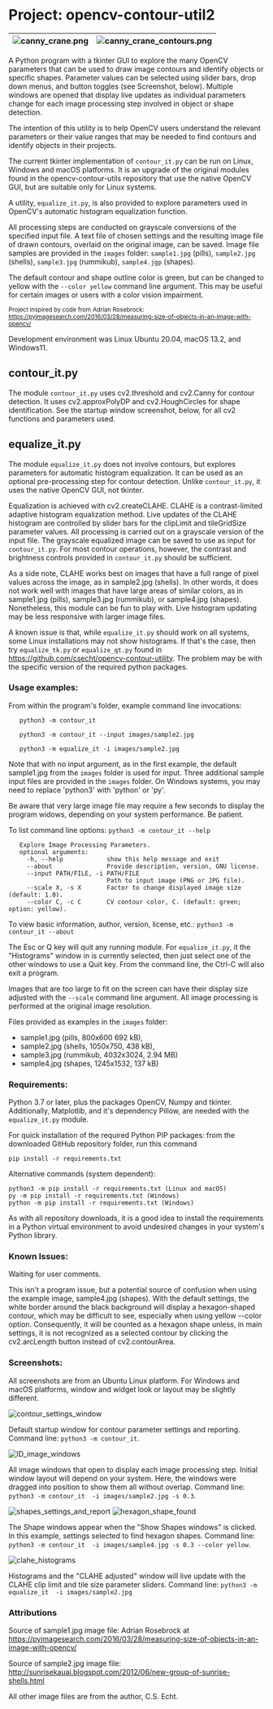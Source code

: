 # Project: opencv-contour-util2

| ![canny_crane.png](images/canny_crane.png) | ![canny_crane_contours.png](images/canny_crane_contours.png) |
| ------------- | ------------- |

A Python program with a tkinter GUI to explore the many OpenCV parameters that can be used to draw image contours and identify objects or specific shapes. Parameter values can be selected using slider bars, drop down menus, and button toggles (see Screenshot, below). Multiple windows are opened that display live updates as individual parameters change for each image processing step involved in object or shape detection.

The intention of this utility is to help OpenCV users understand the relevant parameters or their value ranges that may be needed to find contours and identify objects in their projects.

The current tkinter implementation of `contour_it.py` can be run on Linux, Windows and macOS platforms. It is an upgrade of the original modules found in the opencv-contour-utils repository that use the native OpenCV GUI, but are suitable only for Linux systems.

A utility, `equalize_it.py`, is also provided to explore parameters used in OpenCV's automatic histogram equalization function.

All processing steps are conducted on grayscale conversions of the specified input file. A text file of chosen settings and the resulting image file of drawn contours, overlaid on the original image, can be saved. Image file samples are provided in the `images` folder: `sample1.jpg` (pills), `sample2.jpg` (shells), `sample3.jpg` (rummikub), `sample4.jgp` (shapes).

The default contour and shape outline color is green, but can be changed to yellow with the `--color yellow` command line argument. This may be useful for certain images or users with a color vision impairment.

<sub>Project inspired by code from Adrian Rosebrock:
https://pyimagesearch.com/2016/03/28/measuring-size-of-objects-in-an-image-with-opencv/
</sub>

Development environment was Linux Ubuntu 20.04, macOS 13.2, and Windows11.

## contour_it.py
The module `contour_it.py` uses cv2.threshold and cv2.Canny for contour detection.
It uses cv2.approxPolyDP and cv2.HoughCircles for shape identification. See the startup window screenshot, below, for all cv2 functions and parameters used.
## equalize_it.py
The module `equalize_it.py` does not involve contours, but explores parameters for automatic histogram equalization. It can be used as an optional pre-processing step for contour detection. Unlike `contour_it.py`, it uses the native OpenCV GUI, not tkinter.

Equalization is achieved with cv2.createCLAHE. CLAHE is a contrast-limited adaptive histogram equalization method. Live updates of the CLAHE histogram are controlled by slider bars for the clipLimit and tileGridSize parameter values. All processing is carried out on a grayscale version of the input file. The grayscale equalized image can be saved to use as input for `contour_it.py`. For most contour operations, however, the contrast and brightness controls provided in `contour_it.py` should be sufficient.

As a side note, CLAHE works best on images that have a full range of pixel values across the image, as in sample2.jpg (shells). In other words, it does not work well with images that have large areas of similar colors, as in sample1.jpg (pills), sample3.jpg (rummikub), or sample4.jpg (shapes). Nonetheless, this module can be fun to play with. Live histogram updating may be less responsive with larger image files.

A known issue is that, while `equalize_it.py` should work on all systems, some Linux installations may not show histograms. If that's the case, then try `equalize_tk.py` or `equalize_qt.py` found in https://github.com/csecht/opencv-contour-utility. The problem may be with the specific version of the required python packages.

### Usage examples:
From within the program's folder, example command line invocations:

       python3 -m contour_it

       python3 -m contour_it --input images/sample2.jpg

       python3 -m equalize_it -i images/sample2.jpg

Note that with no input argument, as in the first example, the default sample1.jpg from the `images` folder is used for input. Three additional sample input files are provided in the `images` folder.
 On Windows systems, you may need to replace 'python3' with 'python' or 'py'.

Be aware that very large image file may require a few seconds to display the program widows, depending on your system performance. Be patient.

To list command line options: `python3 -m contour_it --help`
       
       Explore Image Processing Parameters.
       optional arguments:
         -h, --help            show this help message and exit
         --about               Provide description, version, GNU license.
         --input PATH/FILE, -i PATH/FILE
                               Path to input image (PNG or JPG file).
         --scale X, -s X       Factor to change displayed image size (default: 1.0).
         --color C, -c C       CV contour color, C. (default: green; option: yellow).


To view basic information, author, version, license, etc.: `python3 -m contour_it --about`
 
The Esc or Q key will quit any running module. For `equalize_it.py`, it the "Histograms" window in is currently selected, then just select one of the other windows to use a Quit key. From the command line, the Ctrl-C will also exit a program.

Images that are too large to fit on the screen can have their display size adjusted with the `--scale` command line argument. All image processing is performed at the original image resolution.

Files provided as examples in the `images` folder:
* sample1.jpg (pills, 800x600 692 kB),
* sample2.jpg (shells, 1050x750, 438 kB),
* sample3.jpg (rummikub, 4032x3024, 2.94 MB)
* sample4.jpg (shapes, 1245x1532, 137 kB)

### Requirements:
Python 3.7 or later, plus the packages OpenCV, Numpy and tkinter. Additionally, Matplotlib, and it's dependency Pillow, are needed with
the `equalize_it.py` module.

For quick installation of the required Python PIP packages:
from the downloaded GitHub repository folder, run this command

    pip install -r requirements.txt

Alternative commands (system dependent):

    python3 -m pip install -r requirements.txt (Linux and macOS)
    py -m pip install -r requirements.txt (Windows)
    python -m pip install -r requirements.txt (Windows)

As with all repository downloads, it is a good idea to install the requirements in a Python virtual environment to avoid undesired changes in your system's Python library.

### Known Issues:
Waiting for user comments.

This isn't a program issue, but a potential source of confusion when using the example image, sample4.jpg (shapes). With the default settings, the white border around the black background will display a hexagon-shaped contour, which may be difficult to see, especially when using yellow --color option. Consequently, it will be counted as a hexagon shape unless, in main settings, it is not recognized as a selected contour by clicking the cv2.arcLength button instead of cv2.contourArea.

### Screenshots:
All screenshots are from an Ubuntu Linux platform. For Windows and macOS platforms, window and widget look or layout may be slightly different.

![contour_settings_window](images/contour_report_window.png)

Default startup window for contour parameter settings and reporting. Command line: `python3 -m contour_it`.

![ID_image_windows](images/all_image_windows.png)

All image windows that open to display each image processing step. Initial window layout will depend on your system. Here, the windows were dragged into position to show them all without overlap. Command line: `python3 -m contour_it  -i images/sample2.jpg -s 0.3`.

![shapes_settings_and_report](images/shape_report_window.png)
![hexagon_shape_found](images/found_hexagon_screenshot.png)

The Shape windows appear when the "Show Shapes windows" is clicked. In this example, settings selected to find hexagon shapes. Command line: `python3 -m contour_it  -i images/sample4.jpg -s 0.3 --color yellow`.

![clahe_histograms](images/clahe_screenshot.png)

Histograms and the "CLAHE adjusted" window will live update with the CLAHE clip limit and tile size parameter sliders.
Command line: `python3 -m equalize_it  -i images/sample2.jpg`

### Attributions

Source of sample1.jpg image file:
Adrian Rosebrock at https://pyimagesearch.com/2016/03/28/measuring-size-of-objects-in-an-image-with-opencv/

Source of sample2.jpg image file:
http://sunrisekauai.blogspot.com/2012/06/new-group-of-sunrise-shells.html

All other image files are from the author, C.S. Echt.
